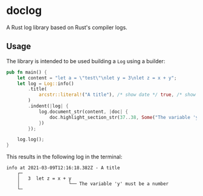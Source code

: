 # doclog
A Rust log library based on Rust's compiler logs.

## Usage

The library is intended to be used building a `Log` using a builder:

```rust
pub fn main() {
    let content = "let a = \"test\"\nlet y = 3\nlet z = x + y";
    let log = Log::info()
        .title(
            arcstr::literal!("A title"), /* show date */ true, /* show thread */ false,
        )
        .indent(|log| {
            log.document_str(content, |doc| {
                doc.highlight_section_str(37..38, Some("The variable 'y' must be a number"), None)
            })
        });

    log.log();
}
```

This results in the following log in the terminal:

```
info at 2021-03-09T12:16:18.382Z - A title
    ┌─
    │   3  let z = x + y
    │                  └── The variable 'y' must be a number
    └─
```